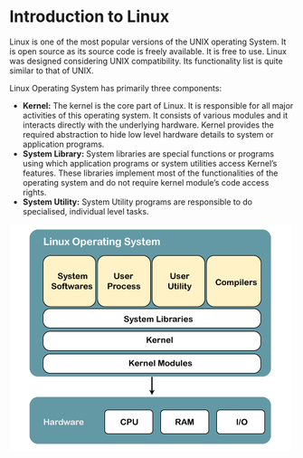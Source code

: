 # Introduction to Linux

Linux is one of the most popular versions of the UNIX operating System. It is open source as its source code is freely available. It is free to use. Linux was designed considering UNIX compatibility. Its functionality list is quite similar to that of UNIX.

Linux Operating System has primarily three components:
- **Kernel:** The kernel is the core part of Linux. It is responsible for all major activities of this operating system. It consists of various modules and it interacts directly with the underlying hardware. Kernel provides the required abstraction to hide low level hardware details to system or application programs.
- **System Library:** System libraries are special functions or programs using which application programs or system utilities access Kernel’s features. These libraries implement most of the functionalities of the operating system and do not require kernel module’s code access rights.
- **System Utility:** System Utility programs are responsible to do specialised, individual level tasks.

![linux-struct](./imgs/Structure-Of-Linux-Operating-System.png)
